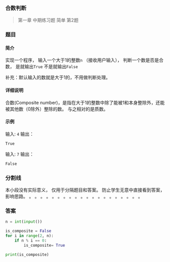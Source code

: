 ### 合数判断
> 第一章 中期练习题 简单 第2题

### 题目
#### 简介
实现一个程序，
输入一个大于1的整数`n` （接收用户输入），
判断一个数是否是合数，
是就输出`True`
不是就输出`False`

补充：默认输入的数就是大于1的，不用做判断处理。
#### 详细说明
合数(Composite number)，是指在大于1的整数中除了能被1和本身整除外，还能被其他数（0除外）整除的数。
与之相对的是质数。
#### 示例

输入: `4`
输出：
```txt
True
```

输入: `7`
输出：
```txt
False
```

### 分割线
本小段没有实际意义，
仅用于分隔题目和答案。
防止学生无意中直接看到答案，
影响思路。
。
。
。
。
。
。
。
。
。
。
。
。
。
。
。
。
。
。
。
。

### 答案
```python
n = int(input())

is_composite = False
for i in range(2, n):
    if n % i == 0:
        is_composite= True

print(is_composite)
```
